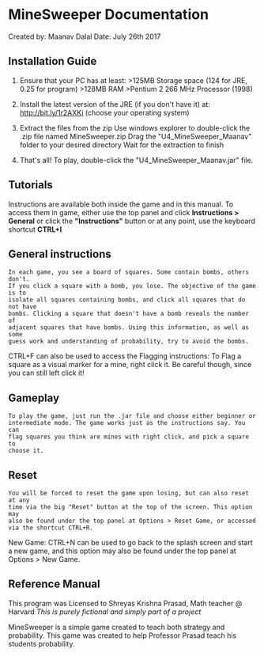 # MineSweeper Documentation
  Created by: Maanav Dalal
  Date: July 26th 2017

## Installation Guide
  1. Ensure that your PC has at least:
    >125MB Storage space (124 for JRE, 0.25 for program)
    >128MB RAM
    >Pentium 2 266 MHz Processor (1998)

  2. Install the latest version of the JRE (if you don't have it) at:
    http://bit.ly/1r2AXKi (choose your operating system)

  3. Extract the files from the zip
     Use windows explorer to double-click the .zip file named MineSweeper.zip
     Drag the "U4_MineSweeper_Maanav" folder to your desired directory
     Wait for the extraction to finish

  4. That's all!
    To play, double-click the "U4_MineSweeper_Maanav.jar" file.



## Tutorials
  Instructions are available both inside the game and in this manual.
  To access them in game, either use the top panel and click
    **Instructions > General**
    or click
    the **"Instructions"** button
    or at any point, use the keyboard shortcut
    **CTRL+I**

## General instructions
    In each game, you see a board of squares. Some contain bombs, others don't.
    If you click a square with a bomb, you lose. The objective of the game is to
    isolate all squares containing bombs, and click all squares that do not have
    bombs. Clicking a square that doesn't have a bomb reveals the number of
    adjacent squares that have bombs. Using this information, as well as some
    guess work and understanding of probability, try to avoid the bombs.

  CTRL+F can also be used to access the Flagging instructions:
    To Flag a square as a visual marker for a mine, right click it.
    Be careful though, since you can still left click it!

## Gameplay
    To play the game, just run the .jar file and choose either beginner or
    intermediate mode. The game works just as the instructions say. You can
    flag squares you think are mines with right click, and pick a square to
    choose it.

## Reset
    You will be forced to reset the game upon losing, but can also reset at any
    time via the big "Reset" button at the top of the screen. This option may
    also be found under the top panel at Options > Reset Game, or accessed
    via the shortcut CTRL+R.

  New Game:
    CTRL+N can be used to go back to the splash screen and start a new game,
    and this option may also be found under the top panel at Options > New Game.

## Reference Manual
  This program was Licensed to Shreyas Krishna Prasad, Math teacher @ Harvard
  *This is purely fictional and simply part of a project*

  MineSweeper is a simple game created to teach both strategy and probability.
  This game was created to help Professor Prasad teach his students probability.
